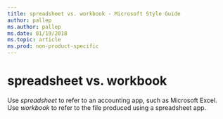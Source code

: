 ```yaml
---
title: spreadsheet vs. workbook - Microsoft Style Guide
author: pallep
ms.author: pallep
ms.date: 01/19/2018
ms.topic: article
ms.prod: non-product-specific
---
```


# spreadsheet vs. workbook

Use *spreadsheet* to refer to an accounting app, such as Microsoft Excel. Use *workbook* to refer to the file produced using a spreadsheet app.
